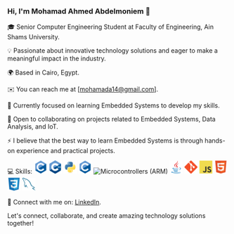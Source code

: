 ### Hi, I'm Mohamad Ahmed Abdelmoniem 👋

🎓 Senior Computer Engineering Student at Faculty of Engineering, Ain Shams University.

💡 Passionate about innovative technology solutions and eager to make a meaningful impact in the industry.

🌍 Based in Cairo, Egypt.

✉️ You can reach me at [mohamada14@gmail.com].

🧠 Currently focused on learning Embedded Systems to develop my skills.

🤝 Open to collaborating on projects related to Embedded Systems, Data Analysis, and IoT.

⚡ I believe that the best way to learn Embedded Systems is through hands-on experience and practical projects.

💻 Skills: 
<img alt="C" src="https://raw.githubusercontent.com/devicons/devicon/master/icons/c/c-original.svg" height="30" />
<img alt="C++" src="https://raw.githubusercontent.com/devicons/devicon/master/icons/cplusplus/cplusplus-original.svg" height="30" />
<img alt="Python" src="https://raw.githubusercontent.com/devicons/devicon/master/icons/python/python-original.svg" height="30" />
<img alt="Embedded C" src="https://raw.githubusercontent.com/devicons/devicon/master/icons/c/c-original.svg" height="30" />
<img alt="Microcontrollers (ARM)" src="https://raw.githubusercontent.com/devicons/devicon/master/icons/arm/arm-original.svg" height="30" />
<img alt="Java" src="https://raw.githubusercontent.com/devicons/devicon/master/icons/java/java-original.svg" height="30" />
<img alt="Git" src="https://raw.githubusercontent.com/devicons/devicon/master/icons/git/git-original.svg" height="30" />
<img alt="JavaScript" src="https://raw.githubusercontent.com/devicons/devicon/master/icons/javascript/javascript-original.svg" height="30" />
<img alt="HTML5" src="https://raw.githubusercontent.com/devicons/devicon/master/icons/html5/html5-original.svg" height="30" />
<img alt="CSS3" src="https://raw.githubusercontent.com/devicons/devicon/master/icons/css3/css3-original.svg" height="30" />
<img alt="MySQL" src="https://raw.githubusercontent.com/devicons/devicon/master/icons/mysql/mysql-original.svg" height="30" />

🔗 Connect with me on: [LinkedIn](https://www.linkedin.com/in/mohamad-abdelmoniem-8931b9239/).

Let's connect, collaborate, and create amazing technology solutions together!

